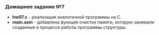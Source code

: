 ### Домашнее задание №7
- **hw07.c** - реализация аналогичной программы на С.  
- **main.asm** - добавлена функция очистки памяти, которую занимали созданные в процессе работы программы структуры.
